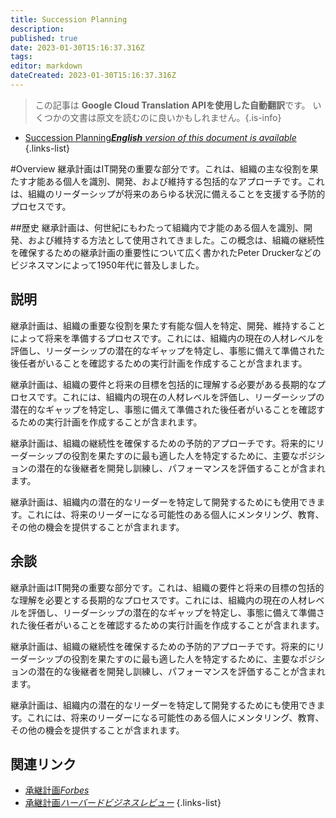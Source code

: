 ```yaml
---
title: Succession Planning
description: 
published: true
date: 2023-01-30T15:16:37.316Z
tags: 
editor: markdown
dateCreated: 2023-01-30T15:16:37.316Z
---
```


> この記事は **Google Cloud Translation APIを使用した自動翻訳**です。
いくつかの文書は原文を読むのに良いかもしれません。{.is-info}
- [Succession Planning***English** version of this document is available*](/en/Knowledge-base/Dictionary/succession-planning)
{.links-list}


#Overview
継承計画はIT開発の重要な部分です。これは、組織の主な役割を果たす才能ある個人を識別、開発、および維持する包括的なアプローチです。これは、組織のリーダーシップが将来のあらゆる状況に備えることを支援する予防的プロセスです。

##歴史
継承計画は、何世紀にもわたって組織内で才能のある個人を識別、開発、および維持する方法として使用されてきました。この概念は、組織の継続性を確保するための継承計画の重要性について広く書かれたPeter Druckerなどのビジネスマンによって1950年代に普及しました。

## 説明
継承計画は、組織の重要な役割を果たす有能な個人を特定、開発、維持することによって将来を準備するプロセスです。これには、組織内の現在の人材レベルを評価し、リーダーシップの潜在的なギャップを特定し、事態に備えて準備された後任者がいることを確認するための実行計画を作成することが含まれます。

継承計画は、組織の要件と将来の目標を包括的に理解する必要がある長期的なプロセスです。これには、組織内の現在の人材レベルを評価し、リーダーシップの潜在的なギャップを特定し、事態に備えて準備された後任者がいることを確認するための実行計画を作成することが含まれます。

継承計画は、組織の継続性を確保するための予防的アプローチです。将来的にリーダーシップの役割を果たすのに最も適した人を特定するために、主要なポジションの潜在的な後継者を開発し訓練し、パフォーマンスを評価することが含まれます。

継承計画は、組織内の潜在的なリーダーを特定して開発するためにも使用できます。これには、将来のリーダーになる可能性のある個人にメンタリング、教育、その他の機会を提供することが含まれます。

## 余談
継承計画はIT開発の重要な部分です。これは、組織の要件と将来の目標の包括的な理解を必要とする長期的なプロセスです。これには、組織内の現在の人材レベルを評価し、リーダーシップの潜在的なギャップを特定し、事態に備えて準備された後任者がいることを確認するための実行計画を作成することが含まれます。

継承計画は、組織の継続性を確保するための予防的アプローチです。将来的にリーダーシップの役割を果たすのに最も適した人を特定するために、主要なポジションの潜在的な後継者を開発し訓練し、パフォーマンスを評価することが含まれます。

継承計画は、組織内の潜在的なリーダーを特定して開発するためにも使用できます。これには、将来のリーダーになる可能性のある個人にメンタリング、教育、その他の機会を提供することが含まれます。

## 関連リンク
- [承継計画*Forbes*](https://www.forbes.com/sites/forbescoachescouncil/2018/03/26/the-importance-of-succession-planning-in-business/#7f0e1e15575b)
- [承継計画*ハーバードビジネスレビュー*](https://hbr.org/2011/04/succession-planning-the-art-and)
{.links-list}
